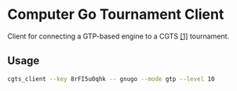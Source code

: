 # Computer Go Tournament Client

Client for connecting a GTP-based engine to a CGTS [[1]](https://github.com/Chicoryn/cgts) tournament.

## Usage

```bash
cgts_client --key 8rFI5u0qhk -- gnugo --mode gtp --level 10
```
